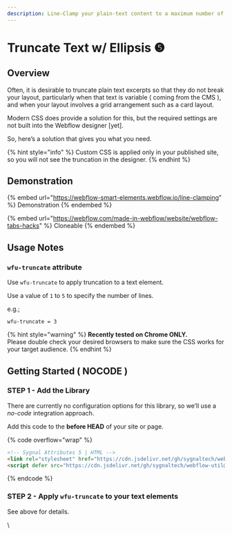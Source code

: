 ```yaml
---
description: Line-Clamp your plain-text content to a maximum number of lines, for layout.
---
```


# Truncate Text w/ Ellipsis ❺

## Overview&#x20;

Often, it is desirable to truncate plain text excerpts so that they do not break your layout, particularly when that text is variable ( coming from the CMS ), and when your layout involves a grid arrangement such as a card layout.

Modern CSS does provide a solution for this, but the required settings are not built into the Webflow designer \[yet].

So, here’s a solution that gives you what you need.&#x20;

{% hint style="info" %}
Custom CSS is applied only in your published site, so you will not see the truncation in the designer.
{% endhint %}

## Demonstration <a href="#demonstration" id="demonstration"></a>

{% embed url="https://webflow-smart-elements.webflow.io/line-clamping" %}
Demonstration
{% endembed %}

{% embed url="https://webflow.com/made-in-webflow/website/webflow-tabs-hacks" %}
Cloneable
{% endembed %}

## Usage Notes <a href="#usage-notes" id="usage-notes"></a>

### `wfu-truncate` attribute <a href="#wfu-truncate-attribute" id="wfu-truncate-attribute"></a>

Use `wfu-truncate` to apply truncation to a text element.

Use a value of `1` to `5` to specify the number of lines.

e.g.;

```
wfu-truncate = 3
```

{% hint style="warning" %}
**Recently tested on Chrome ONLY.**\
Please double check your desired browsers to make sure the CSS works for your target audience.
{% endhint %}

## Getting Started ( NOCODE ) <a href="#getting-started-nocode" id="getting-started-nocode"></a>

### STEP 1 - Add the Library <a href="#step-1---add-the-library" id="step-1---add-the-library"></a>

There are currently no configuration options for this library, so we’ll use a _no-code_ integration approach.

Add this code to the **before HEAD** of your site or page.

{% code overflow="wrap" %}
```html
<!-- Sygnal Attributes 5 | HTML -->
<link rel="stylesheet" href="https://cdn.jsdelivr.net/gh/sygnaltech/webflow-util@5.2.10/dist/css/webflow-html.min.css">
<script defer src="https://cdn.jsdelivr.net/gh/sygnaltech/webflow-util@5.2.10/dist/nocode/webflow-html.js"></script>
```
{% endcode %}

### STEP 2 - Apply `wfu-truncate` to your text elements <a href="#step-2---apply-wfu-truncate-to-your-text-elements" id="step-2---apply-wfu-truncate-to-your-text-elements"></a>

See above for details.

\
